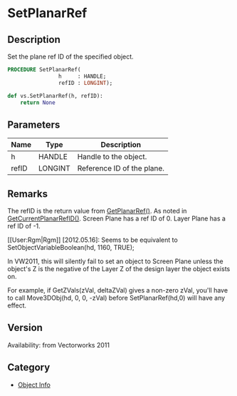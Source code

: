 # SetPlanarRef

## Description
Set the plane ref ID of the specified object.

```pascal
PROCEDURE SetPlanarRef(
				h     : HANDLE;
				refID : LONGINT);
```

```python
def vs.SetPlanarRef(h, refID):
    return None
```

## Parameters
|Name|Type|Description|
|---|---|---|
|h|HANDLE|Handle to the object.|
|refID|LONGINT|Reference ID of the plane.|

## Remarks
The refID is the return value from [GetPlanarRef()](GetPlanarRef.md). As noted in [GetCurrentPlanarRefID()](GetCurrentPlanarRefID.md).
Screen Plane has a ref ID of 0.
Layer Plane has a ref ID of -1.

[[User:Rgm|Rgm]] [2012.05.16]:
Seems to be equivalent to SetObjectVariableBoolean(hd, 1160, TRUE);

In VW2011, this will silently fail to set an object to Screen Plane unless the object's Z is the negative of the Layer Z of the design layer the object exists on.

For example, if GetZVals(zVal, deltaZVal) gives a non-zero zVal, you'll have to call Move3DObj(hd, 0, 0, -zVal) before SetPlanarRef(hd,0) will have any effect.

## Version
Availability: from Vectorworks 2011

## Category
* [Object Info](../Categories/Object%20Info.md)
